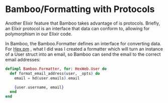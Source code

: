 # Bamboo/Formatting with Protocols

Another Elixir feature that Bamboo takes advantage of is protocols. Briefly, an
Elixir protocol is an interface that data can conform to, allowing for
polymorphism in our Elixir code.

In Bamboo, the Bamboo.Formatter defines an interface for converting data. For
[Hex.pm](https://github.com/hexpm/hex_web/pull/418/commits/3620ca8eb2fc08bdfa2f1a32ef098ffe1031d165)
, what I did was I created a formatter which will turn an instance of a
User struct into an email, so Bamboo can send the email to the correct email
addresses:

```elixir
defimpl Bamboo.Formatter, for: HexWeb.User do
  def format_email_address(user, _opts) do
    email = hd(user.emails).email

    {user.username, email}
  end
end
```
